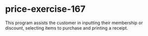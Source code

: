 # price-exercise-167
This program assists the customer in inputting their membership or discount, selecting items to purchase and printing a receipt.
